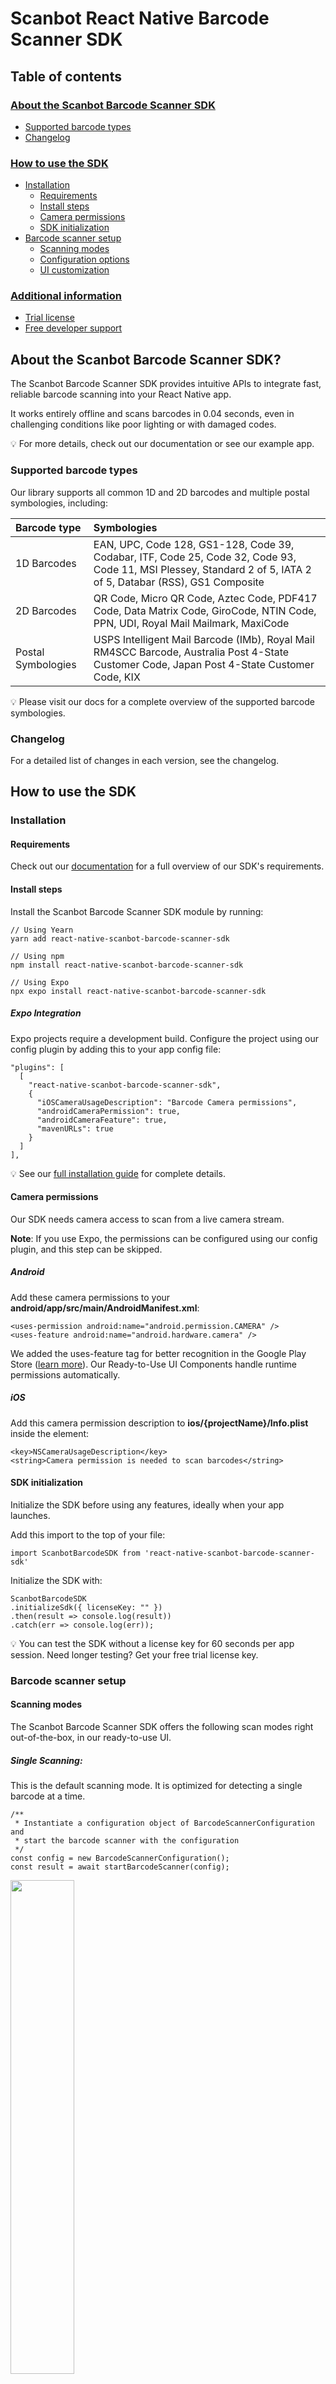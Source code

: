 # Scanbot React Native Barcode Scanner SDK

## Table of contents

### [About the Scanbot Barcode Scanner SDK](#about-the-scanbot-barcode-scanner-sdk)
* [Supported barcode types](#supported-barcode-types)
* [Changelog](#changelog)

### [How to use the SDK](#how-to-use-the-sdk-1)
* [Installation](#installation)
  * [Requirements](#requirements)
  * [Install steps](#install-steps)
  * [Camera permissions](#camera-permissions)
  * [SDK initialization](#sdk-initialization)
* [Barcode scanner setup](#barcode-scanner-setup)
  * [Scanning modes](#scanning-modes)
  * [Configuration options](#configuration-options)
  * [UI customization](#ui-customization)

### [Additional information](#additional-information)
* [Trial license](#trial-license)
* [Free developer support](#free-developer-support)

## About the Scanbot Barcode Scanner SDK?

The Scanbot Barcode Scanner SDK provides intuitive APIs to integrate fast, reliable barcode scanning into your React Native app.

It works entirely offline and scans barcodes in 0.04 seconds, even in challenging conditions like poor lighting or with damaged codes.

💡 For more details, check out our documentation or see our example app.

### Supported barcode types

Our library supports all common 1D and 2D barcodes and multiple postal symbologies, including:

| Barcode type       | Symbologies                                                                                                                                                     |
|:-------------------|:----------------------------------------------------------------------------------------------------------------------------------------------------------------|
| 1D Barcodes        | EAN, UPC, Code 128, GS1-128, Code 39, Codabar, ITF, Code 25, Code 32, Code 93, Code 11, MSI Plessey, Standard 2 of 5, IATA 2 of 5, Databar (RSS), GS1 Composite |
| 2D Barcodes        | QR Code, Micro QR Code, Aztec Code, PDF417 Code, Data Matrix Code, GiroCode, NTIN Code, PPN, UDI, Royal Mail Mailmark, MaxiCode                                 |
| Postal Symbologies | USPS Intelligent Mail Barcode (IMb), Royal Mail RM4SCC Barcode, Australia Post 4-State Customer Code, Japan Post 4-State Customer Code, KIX                     |

💡 Please visit our docs for a complete overview of the supported barcode symbologies.

### Changelog

For a detailed list of changes in each version, see the changelog.

## How to use the SDK

### Installation

#### Requirements

Check out our [documentation](https://docs.scanbot.io/barcode-scanner-sdk/react-native/introduction/?utm_source=npmjs.com&utm_medium=referral&utm_campaign=dev_sites#requirements) for a full overview of our SDK's requirements.

#### Install steps

Install the Scanbot Barcode Scanner SDK module by running:

```
// Using Yearn
yarn add react-native-scanbot-barcode-scanner-sdk

// Using npm
npm install react-native-scanbot-barcode-scanner-sdk

// Using Expo
npx expo install react-native-scanbot-barcode-scanner-sdk
```
##### Expo Integration

Expo projects require a development build. Configure the project using our config plugin by adding this to your app config file:

```
"plugins": [
  [
    "react-native-scanbot-barcode-scanner-sdk",
    {
      "iOSCameraUsageDescription": "Barcode Camera permissions",
      "androidCameraPermission": true,
      "androidCameraFeature": true,
      "mavenURLs": true
    }
  ]
],
```

💡 See our [full installation guide](https://docs.scanbot.io/barcode-scanner-sdk/react-native/detailed-setup-guide/installation/) for complete details.

#### Camera permissions

Our SDK needs camera access to scan from a live camera stream.

**Note**: If you use Expo, the permissions can be configured using our config plugin, and this step can be skipped.

##### Android[​](https://docs.scanbot.io/barcode-scanner-sdk/react-native/detailed-setup-guide/permissions/#android)

Add these camera permissions to your **android/app/src/main/AndroidManifest.xml**:

```
<uses-permission android:name="android.permission.CAMERA" />
<uses-feature android:name="android.hardware.camera" />
```

We added the uses-feature tag for better recognition in the Google Play Store ([learn more](https://developer.android.com/guide/topics/manifest/uses-feature-element)). Our Ready-to-Use UI Components handle runtime permissions automatically.

##### iOS[​](https://docs.scanbot.io/barcode-scanner-sdk/react-native/detailed-setup-guide/permissions/#ios)

Add this camera permission description to **ios/{projectName}/Info.plist** inside the <dict> element:

```
<key>NSCameraUsageDescription</key>
<string>Camera permission is needed to scan barcodes</string>
```

#### SDK initialization

Initialize the SDK before using any features, ideally when your app launches.

Add this import to the top of your file:

```
import ScanbotBarcodeSDK from 'react-native-scanbot-barcode-scanner-sdk'
```

Initialize the SDK with:

```
ScanbotBarcodeSDK
.initializeSdk({ licenseKey: "" })
.then(result => console.log(result))
.catch(err => console.log(err));
```

💡 You can test the SDK without a license key for 60 seconds per app session. Need longer testing? Get your free trial license key.

### Barcode scanner setup

#### Scanning modes

The Scanbot Barcode Scanner SDK offers the following scan modes right out-of-the-box, in our ready-to-use UI.

##### Single Scanning:

This is the default scanning mode. It is optimized for detecting a single barcode at a time.

```
/**
 * Instantiate a configuration object of BarcodeScannerConfiguration and
 * start the barcode scanner with the configuration
 */
const config = new BarcodeScannerConfiguration();
const result = await startBarcodeScanner(config);
```

<p align="left">
  <img src="https://scanbot.io/wp-content/uploads/2025/01/barcode-sdk-accordion1.png" width="45%" />
</p>

##### Multi Scanning:

The barcode scanner can also be configured to scan multiple barcodes simultaneously without closing the scanning screen.

```
/**
 * Instantiate a configuration object of BarcodeScannerConfiguration and
 * start the barcode scanner with the configuration
 */
const config = new BarcodeScannerConfiguration();
config.useCase = new MultipleScanningMode();
const result = await startBarcodeScanner(config);
```

<p align="left">
  <img src="https://github.com/doo/scanbot-barcode-scanner-sdk-example-react-native/raw/master/.images/multi-scanning.png" width="50%" />
</p>

##### Find & Pick

Given one or more barcodes, the SDK visually highlights and scans the correct items for your users. It automatically selects the barcode with the right barcode value from your camera feed.

```
/**
 * Instantiate a configuration object of BarcodeScannerConfiguration and
 * start the barcode scanner with the configuration
 */
const config = new BarcodeScannerConfiguration();
config.useCase = new FindAndPickScanningMode();
config.useCase.expectedBarcodes = [
  new ExpectedBarcode({
    barcodeValue: '123456',
    title: 'numeric barcode',
    count: 4,
    image: 'https://avatars.githubusercontent.com/u/1454920',
  }),
  new ExpectedBarcode({
    barcodeValue: 'SCANBOT',
    title: 'value barcode',
    count: 3,
    image: 'https://avatars.githubusercontent.com/u/1454920',
  }),
];
const result = await startBarcodeScanner(config);
```

<p align="left">
  <img src="https://github.com/doo/scanbot-barcode-scanner-sdk-example-react-native/raw/master/.images/find-pick.png" width="50%" />
</p>

#### Configuration options

The Scanbot React Native Barcode Scanner SDK offers numerous configuration options:

* [**Barcode Filters**](https://scanbotsdk.github.io/documentation/barcode-scanner-sdk/react-native/api-docs/index.html): Apply filters by barcode type or content, with regex pattern support to capture only relevant barcodes.

* [**AR Overlay**](https://docs.scanbot.io/barcode-scanner-sdk/react-native/barcode-scanner/ui-components/?utm_source=npmjs.com&utm_medium=referral&utm_campaign=dev_sites#ar-overlay)**:** Optional feature providing real-time barcode highlighting, preview, and tap-to-select functionality. Recognized barcodes are highlighted with customizable frames and text.

* [**Barcode Parsers**](https://docs.scanbot.io/barcode-scanner-sdk/react-native/supported-barcodes/?utm_source=npmjs.com&utm_medium=referral&utm_campaign=dev_sites#data-parsers): Extract structured information from 2D barcodes like QR and Data Matrix codes. These include parsers for documents such as driving licenses (AAMVA), boarding passes, medical certificates, SEPA forms, Swiss QR codes, and vCard business cards.

* [**Scanning barcodes from an image**](https://docs.scanbot.io/barcode-scanner-sdk/react-native/barcode-scanner/detection-on-the-image/?utm_source=npmjs.com&utm_medium=referral&utm_campaign=dev_sites): Detect barcodes from still images in JPG or other formats, with support for single and multi-image detection.

#### **UI customization**

Customize the UI to match your app's look and feel. Please refer to our [documentation](https://docs.scanbot.io/barcode-scanner-sdk/react-native/barcode-scanner/ui-components/?utm_source=npmjs.com&utm_medium=referral&utm_campaign=dev_sites#change-the-visuals-to-suit-your-needs) for a full overview of the visual styling options.

* **Configuring UI Elements:** Tailor interface elements with custom text guidance, enable or disable the Top Bar with color modifications, or configure the Action Bar with features like Flashlight and Zoom buttons.
* **Palette:** Configure your UI's color palette to match your brand design for a cohesive user experience.
* **Localisation:** Easily localize strings displayed on buttons, labels, and text fields.

```
// Example for configuring the Scanbot SDK's UI customization options

/**
 * Instantiate a configuration object of BarcodeScannerConfiguration and
 * start the barcode scanner with the configuration
 */
const config = new BarcodeScannerConfiguration();

// Adjusting the text for your user guidance
config.localization.userGuidance = 'Please hold your camera over the barcode';

// Adjusting the text on the 'Cancel' Button
config.localization.topBarCancelButton = 'Dismiss';

// Changing the color palette
config.palette.sbColorPrimary = '#000000';
config.palette.sbColorNegative = '#ff3737';

const result = await startBarcodeScanner(config);Additional information
```

## Additional information

### Trial license

The Scanbot SDK examples will run for one minute per session without a license. After that, all functionalities and UI components will stop working. 

To try the React Native Barcode Scanner SDK without the one-minute limit, you can request a free, no-strings-attached 7-day trial license.

Our pricing model is simple: Unlimited barcode scanning for a flat annual license fee, full support included. There are no tiers, usage charges, or extra fees. Contact our team to receive your quote.

### Free developer support

Need help integrating or testing our Barcode Scanner SDK in your React Native project? We offer free developer support via Slack, MS Teams, or email.

As a customer, you also get access to a dedicated support Slack or Microsoft Teams channel to talk directly to your Customer Success Manager and our engineers.
